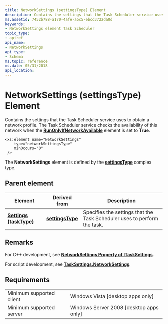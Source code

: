 ```yaml
---
title: NetworkSettings (settingsType) Element
description: Contains the settings that the Task Scheduler service uses to obtain a network profile. The Task Scheduler service checks the availability of this network when the RunOnlyIfNetworkAvailable element is set to True.
ms.assetid: 7452b788-a170-4afe-abc5-ebcd3722da0d
keywords:
- NetworkSettings element Task Scheduler
topic_type:
- apiref
api_name:
- NetworkSettings
api_type:
- Schema
ms.topic: reference
ms.date: 05/31/2018
api_location: 
---
```


# NetworkSettings (settingsType) Element

Contains the settings that the Task Scheduler service uses to obtain a network profile. The Task Scheduler service checks the availability of this network when the [**RunOnlyIfNetworkAvailable**](taskschedulerschema-runonlyifnetworkavailable-settingstype-element.md) element is set to **True**.

``` syntax
<xs:element name="NetworkSettings"
    type="networkSettingsType"
    minOccurs="0"
 />
```

The **NetworkSettings** element is defined by the [**settingsType**](taskschedulerschema-settingstype-complextype.md) complex type.

## Parent element



| Element                                                                      | Derived from                                                         | Description                                                                         |
|------------------------------------------------------------------------------|----------------------------------------------------------------------|-------------------------------------------------------------------------------------|
| [**Settings (taskType)**](taskschedulerschema-settings-tasktype-element.md) | [**settingsType**](taskschedulerschema-settingstype-complextype.md) | Specifies the settings that the Task Scheduler uses to perform the task.<br/> |



## Remarks

For C++ development, see [**NetworkSettings Property of ITaskSettings**](/windows/desktop/api/taskschd/nf-taskschd-itasksettings-get_networksettings).

For script development, see [**TaskSettings.NetworkSettings**](tasksettings-networksettings.md).

## Requirements



|                                     |                                                      |
|-------------------------------------|------------------------------------------------------|
| Minimum supported client<br/> | Windows Vista \[desktop apps only\]<br/>       |
| Minimum supported server<br/> | Windows Server 2008 \[desktop apps only\]<br/> |



 

 





